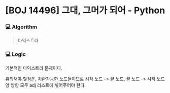 # [BOJ 14496] 그대, 그머가 되어 - Python

### :computer: Algorithm

> 다익스트라



### :computer: Logic

기본적인 다익스트라 문제이다.

유의해야 할점은, 치환가능한 노드들이므로 시작 노드 -> 끝 노드, 끝 노드 -> 시작 노드 양 방향 모두 adj 리스트에 넣어주어야 한다.



